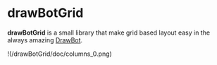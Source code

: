 # drawBotGrid

**drawBotGrid** is a small library that make grid based layout easy in the always amazing [DrawBot](https://www.drawbot.com).

!(/drawBotGrid/doc/columns_0.png)